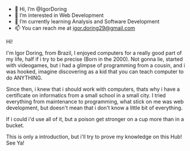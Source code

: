 - 👋 Hi, I’m @IgorDoring
- 👀 I’m interested in Web Development
- 🌱 I’m currently learning Analysis and Software Development
- 📫 You can reach me at igor.doring29@gmail.com

Hi!

I'm Igor Doring, from Brazil, I enjoyed computers for a really good part of my life, half if i try to be precise (Born in the 2000). 
Not gonna lie, started with videogames, but i had a glimpse of programming from a cousin, and i was hooked,
imagine discovering as a kid that you can teach computer to do ANYTHING.

Since then, i knew that i should work with computers, thats why i have a certificate on informatics from a small school in a small city. 
I tried everything from maintenance to programming, what stick on me was web development, but doesn't mean that i don't know a little bit of everything.

If i could i'd use all of it, but a poison get stronger on a cup more than in a bucket.

This is only a introduction, but i'll try to prove my knowledge on this Hub!
See Ya!

<!---
IgorDoring/IgorDoring is a ✨ special ✨ repository because its `README.md` (this file) appears on your GitHub profile.
You can click the Preview link to take a look at your changes.
--->

